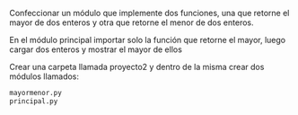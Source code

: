Confeccionar un módulo que implemente dos funciones, una que retorne el mayor de dos enteros y otra que retorne el menor de dos enteros.

En el módulo principal importar solo la función que retorne el mayor, luego cargar dos enteros y mostrar el mayor de ellos

Crear una carpeta llamada proyecto2 y dentro de la misma crear dos módulos llamados:

```python
mayormenor.py
principal.py
```